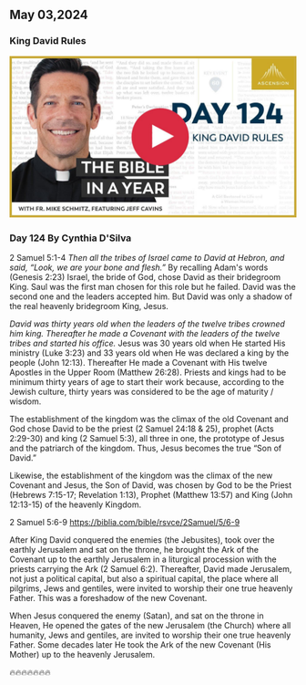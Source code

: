 ## May 03,2024

### King David Rules

[![King David Rules](https://raw.githubusercontent.com/linusjf/BIAY/main/May/jpgs/Day124.jpg)](https://youtu.be/7EU6urkQGbI "King David Rules")

### Day 124 By Cynthia D'Silva

2 Samuel 5:1-4
*Then all the tribes of Israel came to David at Hebron, and said, “Look, we are your bone and flesh.”*
By recalling Adam's words (Genesis 2:23) Israel, the bride of God, chose David as their bridegroom King.  Saul was the first man chosen for this role but he failed.  David was the second one and the leaders accepted him.
But David was only a shadow of the real heavenly bridegroom King, Jesus.

*David was thirty years old when the leaders of the twelve tribes crowned him king.  Thereafter he made a Covenant with the leaders of the twelve tribes and started his office.*
Jesus was 30 years old when He started His ministry (Luke 3:23) and 33 years old when He was declared a king by the people (John 12:13). Thereafter He made a Covenant with His twelve Apostles in the Upper Room (Matthew 26:28).
Priests and kings had to be minimum thirty years of age to start their work because, according to the Jewish culture, thirty years was considered to be the age of maturity / wisdom.

The establishment of the kingdom was the climax of the old Covenant and God chose David to be the priest (2 Samuel 24:18 & 25), prophet (Acts 2:29-30) and king (2 Samuel 5:3), all three in one, the prototype of Jesus and the patriarch of the kingdom.  Thus, Jesus becomes the true “Son of David.”

Likewise, the establishment of the kingdom was the climax of the new Covenant and Jesus, the Son of David, was chosen by God to be the Priest (Hebrews 7:15-17; Revelation 1:13), Prophet (Matthew 13:57) and King (John 12:13-15) of the heavenly Kingdom.

2 Samuel 5:6-9
<https://biblia.com/bible/rsvce/2Samuel/5/6-9>

After King David conquered the enemies (the Jebusites), took over the earthly Jerusalem and sat on the throne, he brought the Ark of the Covenant up to the earthly Jerusalem in a liturgical procession with the priests carrying the Ark (2 Samuel 6:2). Thereafter, David made Jerusalem, not just a political capital, but also a spiritual capital, the place where all pilgrims, Jews and gentiles, were invited to worship their one true heavenly Father.  This was a foreshadow of the new Covenant.

When Jesus conquered the enemy (Satan), and sat on the throne in Heaven, He opened the gates of the new Jerusalem (the Church) where all humanity, Jews and gentiles, are invited to worship their one true heavenly Father. Some decades later He took the Ark of the new Covenant (His Mother) up to the heavenly Jerusalem.

🔥🔥🔥🔥🔥🔥🔥
